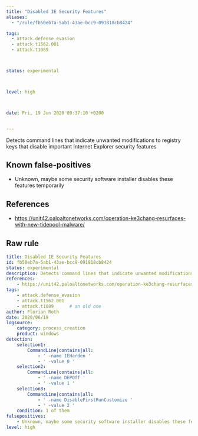```yaml
---
title: "Disabled IE Security Features"
aliases:
  - "/rule/fb50eb7a-5ab1-43ae-bcc9-091818cb8424"

tags:
  - attack.defense_evasion
  - attack.t1562.001
  - attack.t1089



status: experimental



level: high



date: Fri, 19 Jun 2020 09:37:10 +0200


---
```


Detects command lines that indicate unwanted modifications to registry keys that disable important Internet Explorer security features

<!--more-->


## Known false-positives

* Unknown, maybe some security software installer disables these features temporarily



## References

* https://unit42.paloaltonetworks.com/operation-ke3chang-resurfaces-with-new-tidepool-malware/


## Raw rule
```yaml
title: Disabled IE Security Features
id: fb50eb7a-5ab1-43ae-bcc9-091818cb8424
status: experimental
description: Detects command lines that indicate unwanted modifications to registry keys that disable important Internet Explorer security features
references:
    - https://unit42.paloaltonetworks.com/operation-ke3chang-resurfaces-with-new-tidepool-malware/
tags:
    - attack.defense_evasion
    - attack.t1562.001
    - attack.t1089      # an old one
author: Florian Roth 
date: 2020/06/19
logsource:
    category: process_creation
    product: windows
detection:
    selection1:
        CommandLine|contains|all:
            - ' -name IEHarden '
            - ' -value 0 '        
    selection2:
        CommandLine|contains|all:
            - ' -name DEPOff '
            - ' -value 1 '
    selection3:
        CommandLine|contains|all:
            - ' -name DisableFirstRunCustomize '
            - ' -value 2 '
    condition: 1 of them
falsepositives:
    - Unknown, maybe some security software installer disables these features temporarily
level: high

```
